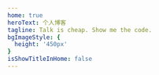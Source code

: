 ```yaml
---
home: true
heroText: 个人博客
tagline: Talk is cheap. Show me the code.
bgImageStyle: {
  height: '450px'
}
isShowTitleInHome: false 
---
```

